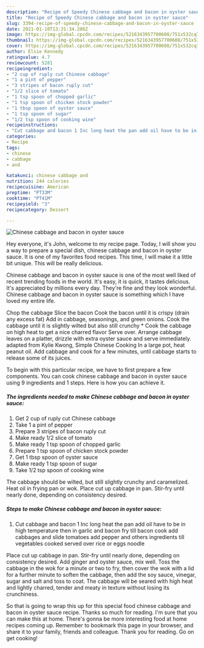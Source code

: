 ```yaml
---
description: "Recipe of Speedy Chinese cabbage and bacon in oyster sauce"
title: "Recipe of Speedy Chinese cabbage and bacon in oyster sauce"
slug: 3394-recipe-of-speedy-chinese-cabbage-and-bacon-in-oyster-sauce
date: 2021-01-10T13:31:34.286Z
image: https://img-global.cpcdn.com/recipes/5216343957700608/751x532cq70/chinese-cabbage-and-bacon-in-oyster-sauce-recipe-main-photo.jpg
thumbnail: https://img-global.cpcdn.com/recipes/5216343957700608/751x532cq70/chinese-cabbage-and-bacon-in-oyster-sauce-recipe-main-photo.jpg
cover: https://img-global.cpcdn.com/recipes/5216343957700608/751x532cq70/chinese-cabbage-and-bacon-in-oyster-sauce-recipe-main-photo.jpg
author: Elsie Kennedy
ratingvalue: 4.7
reviewcount: 5281
recipeingredient:
- "2 cup of ruply cut Chinese cabbage"
- "1 a pint of pepper"
- "3 stripes of bacon ruply cut"
- "1/2 slice of tomato"
- "1 tsp spoon of chopped garlic"
- "1 tsp spoon of chicken stock powder"
- "1 tbsp spoon of oyster sauce"
- "1 tsp spoon of sugar"
- "1/2 tsp spoon of cooking wine"
recipeinstructions:
- "Cut cabbage and bacon 1 Inc long heat the pan add oil have to be in high temperature then in garlic and bacon fry till bacon cook add cabbages and slide tomatoes add pepper and others ingredients till vegetables cooked served over rice or eggs noodle"
categories:
- Recipe
tags:
- chinese
- cabbage
- and

katakunci: chinese cabbage and 
nutrition: 244 calories
recipecuisine: American
preptime: "PT33M"
cooktime: "PT41M"
recipeyield: "3"
recipecategory: Dessert

---
```



![Chinese cabbage and bacon in oyster sauce](https://img-global.cpcdn.com/recipes/5216343957700608/751x532cq70/chinese-cabbage-and-bacon-in-oyster-sauce-recipe-main-photo.jpg)

Hey everyone, it's John, welcome to my recipe page. Today, I will show you a way to prepare a special dish, chinese cabbage and bacon in oyster sauce. It is one of my favorites food recipes. This time, I will make it a little bit unique. This will be really delicious.

Chinese cabbage and bacon in oyster sauce is one of the most well liked of recent trending foods in the world. It's easy, it is quick, it tastes delicious. It's appreciated by millions every day. They're fine and they look wonderful. Chinese cabbage and bacon in oyster sauce is something which I have loved my entire life.

Chop the cabbage Slice the bacon Cook the bacon until it is crispy (drain any excess fat) Add in cabbage, seasonings, and green onions. Cook the cabbage until it is slightly wilted but also still crunchy * Cook the cabbage on high heat to get a nice charred flavor Serve over. Arrange cabbage leaves on a platter, drizzle with extra oyster sauce and serve immediately. adapted from Kylie Kwong, Simple Chinese Cooking In a large pot, heat peanut oil. Add cabbage and cook for a few minutes, until cabbage starts to release some of its juices.


To begin with this particular recipe, we have to first prepare a few components. You can cook chinese cabbage and bacon in oyster sauce using 9 ingredients and 1 steps. Here is how you can achieve it.

<!--inarticleads1-->

##### The ingredients needed to make Chinese cabbage and bacon in oyster sauce:

1. Get 2 cup of ruply cut Chinese cabbage
1. Take 1 a pint of pepper
1. Prepare 3 stripes of bacon ruply cut
1. Make ready 1/2 slice of tomato
1. Make ready 1 tsp spoon of chopped garlic
1. Prepare 1 tsp spoon of chicken stock powder
1. Get 1 tbsp spoon of oyster sauce
1. Make ready 1 tsp spoon of sugar
1. Take 1/2 tsp spoon of cooking wine


The cabbage should be wilted, but still slightly crunchy and caramelized. Heat oil in frying pan or wok. Place cut up cabbage in pan. Stir-fry until nearly done, depending on consistency desired. 

<!--inarticleads2-->

##### Steps to make Chinese cabbage and bacon in oyster sauce:

1. Cut cabbage and bacon 1 Inc long heat the pan add oil have to be in high temperature then in garlic and bacon fry till bacon cook add cabbages and slide tomatoes add pepper and others ingredients till vegetables cooked served over rice or eggs noodle


Place cut up cabbage in pan. Stir-fry until nearly done, depending on consistency desired. Add ginger and oyster sauce, mix well. Toss the cabbage in the wok for a minute or two to fry, then cover the wok with a lid for a further minute to soften the cabbage, then add the soy sauce, vinegar, sugar and salt and toss to coat. The cabbage will be seared with high heat and lightly charred, tender and meaty in texture without losing its crunchiness. 

So that is going to wrap this up for this special food chinese cabbage and bacon in oyster sauce recipe. Thanks so much for reading. I'm sure that you can make this at home. There's gonna be more interesting food at home recipes coming up. Remember to bookmark this page in your browser, and share it to your family, friends and colleague. Thank you for reading. Go on get cooking!
